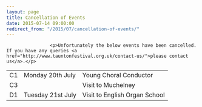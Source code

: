 ```yaml
---
layout: page
title: Cancellation of Events
date: 2015-07-14 09:00:00
redirect_from: "/2015/07/cancellation-of-events/"
---
```

<section>

                    
                    <p>Unfortunately the below events have been cancelled. If you have any queries <a href="http://www.tauntonfestival.org.uk/contact-us/">please contact us</a>.</p>
<div class="table-responsive"><table  style="width:100%; "  class="easy-table easy-table-default " border="0">
<tbody>
<tr><td >C1</td>
<td >Monday 20th July</td>
<td >Young Choral Conductor</td>
</tr>

<tr><td >C3</td>
<td ></td>
<td >Visit to Muchelney</td>
</tr>

<tr><td >D1</td>
<td >Tuesday 21st July</td>
<td >Visit to English Organ School</td>
</tr>
</tbody></table></div>

                
</section>
